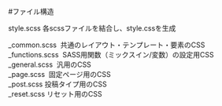 #ファイル構造

style.scss  各scssファイルを結合し、style.cssを生成  
  
_common.scss  共通のレイアウト・テンプレート・要素のCSS  
_functions.scss  SASS用関数（ミックスイン/変数）の設定用CSS  
_general.scss  汎用のCSS  
_page.scss  固定ページ用のCSS  
_post.scss  投稿タイプ用のCSS  
_reset.scss リセット用のCSS  
